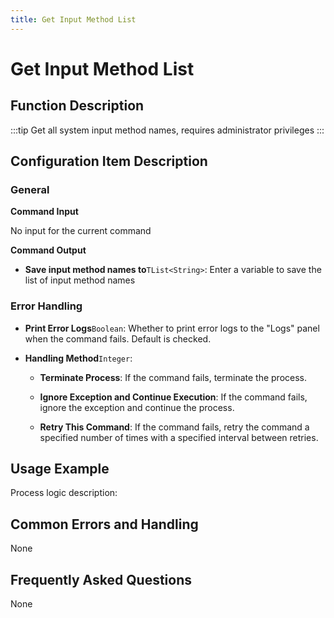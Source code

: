 ```yaml
---
title: Get Input Method List
---
```


# Get Input Method List

## Function Description

:::tip 
Get all system input method names, requires administrator privileges
:::

## Configuration Item Description

### General

**Command Input**

No input for the current command


**Command Output**

- **Save input method names to**`TList<String>`: Enter a variable to save the list of input method names


### Error Handling

- **Print Error Logs**`Boolean`: Whether to print error logs to the "Logs" panel when the command fails. Default is checked. 

- **Handling Method**`Integer`:

    - **Terminate Process**: If the command fails, terminate the process.

    - **Ignore Exception and Continue Execution**: If the command fails, ignore the exception and continue the process.

    - **Retry This Command**: If the command fails, retry the command a specified number of times with a specified interval between retries.

## Usage Example

Process logic description:

## Common Errors and Handling

None

## Frequently Asked Questions

None


